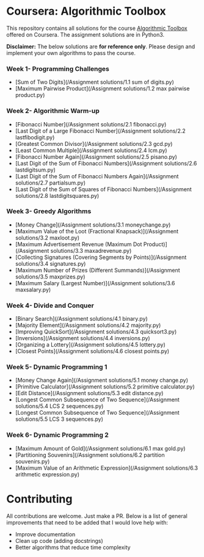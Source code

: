 # Coursera: Algorithmic Toolbox

This repository contains all solutions for the course [Algorithmic Toolbox](https://www.coursera.org/learn/algorithmic-toolbox) offered on Coursera. The assignment solutions are in Python3.

**Disclaimer:** The below solutions are **for reference only**. Please design and implement your own algorithms to pass the course.

### Week 1- Programming Challenges

- [Sum of Two Digits](/Assignment solutions/1.1 sum of digits.py)
- [Maximum Pairwise Product](/Assignment solutions/1.2 max pairwise product.py)

### Week 2- Algorithmic Warm-up

- [Fibonacci Number](/Assignment solutions/2.1 fibonacci.py)
- [Last Digit of a Large Fibonacci Number](/Assignment solutions/2.2 lastfibodigit.py)
- [Greatest Common Divisor](/Assignment solutions/2.3 gcd.py)
- [Least Common Multiple](/Assignment solutions/2.4 lcm.py)
- [Fibonacci Number Again](/Assignment solutions/2.5 pisano.py)
- [Last Digit of the Sum of Fibonacci Numbers](/Assignment solutions/2.6 lastdigitsum.py)
- [Last Digit of the Sum of Fibonacci Numbers Again](/Assignment solutions/2.7 partialsum.py)
- [Last Digit of the Sum of Squares of Fibonacci Numbers](/Assignment solutions/2.8 lastdigitsquares.py)

### Week 3- Greedy Algorithms

- [Money Change](/Assignment solutions/3.1 moneychange.py)
- [Maximum Value of the Loot (Fractional Knapsack)](/Assignment solutions/3.2 maxloot.py)
- [Maximum Advertisement Revenue (Maximum Dot Product)](/Assignment solutions/3.3 maxadrevenue.py)
- [Collecting Signatures (Covering Segments by Points)](/Assignment solutions/3.4 signatures.py)
- [Maximum Number of Prizes (Different Summands)](/Assignment solutions/3.5 maxprizes.py)
- [Maximum Salary (Largest Number)](/Assignment solutions/3.6 maxsalary.py)

### Week 4- Divide and Conquer

- [Binary Search](/Assignment solutions/4.1 binary.py)
- [Majority Element](/Assignment solutions/4.2 majority.py)
- [Improving QuickSort](/Assignment solutions/4.3 quicksort3.py)
- [Inversions](/Assignment solutions/4.4 inversions.py)
- [Organizing a Lottery](/Assignment solutions/4.5 lottery.py)
- [Closest Points](/Assignment solutions/4.6 closest points.py)

### Week 5- Dynamic Programming 1

- [Money Change Again](/Assignment solutions/5.1 money change.py)
- [Primitive Calculator](/Assignment solutions/5.2 primitive calculator.py)
- [Edit Distance](/Assignment solutions/5.3 edit distance.py)
- [Longest Common Subsequence of Two Sequence](/Assignment solutions/5.4 LCS 2 sequences.py)
- [Longest Common Subsequence of Two Sequence](/Assignment solutions/5.5 LCS 3 sequences.py)

### Week 6- Dynamic Programming 2

- [Maximum Amount of Gold](/Assignment solutions/6.1 max gold.py)
- [Partitioning Souvenirs](/Assignment solutions/6.2 partition souvenirs.py)
- [Maximum Value of an Arithmetic Expression](/Assignment solutions/6.3 arithmetic expression.py)


# Contributing

All contributions are welcome. Just make a PR. Below is a list of general improvements that need to be added that I would love help with:
- Improve documentation
- Clean up code (adding docstrings)
- Better algorithms that reduce time complexity



